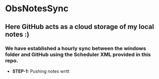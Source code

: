 # ObsNotesSync

## Here GitHub acts as a cloud storage  of my local notes :) 

### We have established a hourly sync between the windows folder and GitHub using the Scheduler XML provided in this repo.

- **STEP-1:** Pushing notes writt